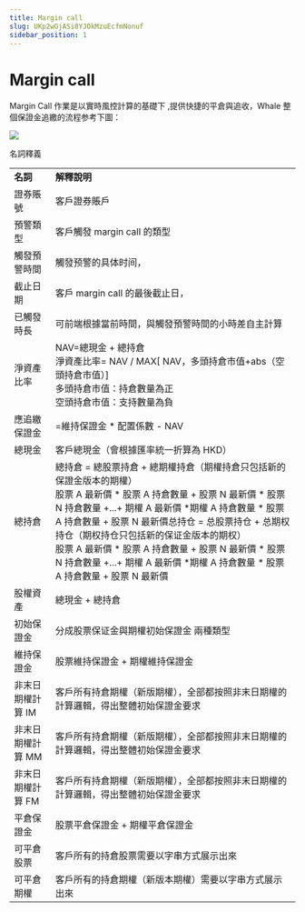 ```yaml
---
title: Margin call
slug: UKp2wGjASi8YJOkMzuEcfmNonuf
sidebar_position: 1
---
```



# Margin call

Margin Call 作業是以實時風控計算的基礎下 ,提供快捷的平倉與追收，Whale 整個保證金追繳的流程参考下圖：

<img src="/assets/IEBebOkmhoqDUTxupIscT9IXnZf.jpeg"/>

名詞釋義

|   |   |
|---|---|
|**名詞**|**解釋說明**|
|證券賬號 | 客戶證券賬戶|
|預警類型 | 客戶觸發 margin call 的類型|
|觸發預警時間 | 觸發预警的具体时间，|
|截止日期 | 客戶 margin call 的最後截止日，|
|已觸發時長 | 可前端根據當前時間，與觸發預警時間的小時差自主計算|
|淨資產比率|NAV=總現金 + 總持倉 <br/>淨資產比率= NAV / MAX[ NAV，多頭持倉市值+abs（空頭持倉市值）] <br/>多頭持倉市值：持倉數量為正 <br/>空頭持倉市值：支持數量為負|
|應追繳保證金|=維持保證金 * 配置係數  -  NAV|
|總現金 | 客戶總現金（會根據匯率統一折算為 HKD）|
|總持倉 | 總持倉 = 總股票持倉 + 總期權持倉（期權持倉只包括新的保證金版本的期權） <br/>股票 A 最新價 * 股票 A 持倉數量 + 股票 N 最新價 * 股票 N 持倉數量 +...+ 期權 A 最新價 *期權 A 持倉數量 * 股票 A 持倉數量 + 股票 N 最新價总持仓 = 总股票持仓 + 总期权持仓（期权持仓只包括新的保证金版本的期权）<br/>股票 A 最新價 * 股票 A 持倉數量 + 股票 N 最新價 * 股票 N 持倉數量 +...+  期權 A 最新價 *期權 A 持倉數量 * 股票 A 持倉數量 + 股票 N 最新價|
|股權資產 | 總現金 + 總持倉|
|初始保證金 | 分成股票保证金與期權初始保證金 兩種類型|
|維持保證金 | 股票維持保證金 + 期權維持保證金|
|非末日期權計算 IM|客戶所有持倉期權（新版期權），全部都按照非末日期權的計算邏輯，得出整體初始保證金要求|
|非末日期權計算 MM|客戶所有持倉期權（新版期權），全部都按照非末日期權的計算邏輯，得出整體初始保證金要求|
|非末日期權計算 FM|客戶所有持倉期權（新版期權），全部都按照非末日期權的計算邏輯，得出整體初始保證金要求|
|平倉保證金 | 股票平倉保證金 + 期權平倉保證金|
|可平倉股票 | 客戶所有的持倉股票需要以字串方式展示出來|
|可平倉期權 | 客戶所有的持倉期權（新版本期權）需要以字串方式展示出來|

